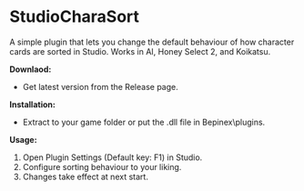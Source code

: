 # StudioCharaSort

A simple plugin that lets you change the default behaviour of how character cards are sorted in Studio. Works in AI, Honey Select 2, and Koikatsu.

**Downlaod:**
 - Get latest version from the Release page.

**Installation:**
 - Extract to your game folder or put the .dll file in Bepinex\plugins.

**Usage:**
 1. Open Plugin Settings (Default key: F1) in Studio.
 2. Configure sorting behaviour to your liking.
 3. Changes take effect at next start.
